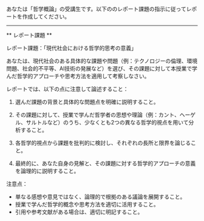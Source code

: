 あなたは「哲学概論」の受講生です。以下ののレポート課題の指示に従ってレポートを作成してください。

---------------------------------------
** レポート課題 **

レポート課題：「現代社会における哲学的思考の意義」

あなたは、現代社会のある具体的な課題や問題（例：テクノロジーの倫理、環境問題、社会的不平等、AI技術の発展など）を選び、その課題に対して本授業で学んだ哲学的アプローチや思考方法を適用して考察しなさい。

レポートでは、以下の点に注意して論述すること：

1. 選んだ課題の背景と具体的な問題点を明確に説明すること。

2. その課題に対して、授業で学んだ哲学者の思想や理論（例：カント、ヘーゲル、サルトルなど）のうち、少なくとも2つの異なる哲学的視点を用いて分析すること。

3. 各哲学的視点から課題を批判的に検討し、それぞれの長所と限界を論じること。

4. 最終的に、あなた自身の見解と、その課題に対する哲学的アプローチの意義を論理的に説明すること。

注意点：
- 単なる感想や意見ではなく、論理的で根拠のある議論を展開すること。
- 授業で学んだ哲学的概念や思考方法を適切に活用すること。
- 引用や参考文献がある場合は、適切に明記すること。